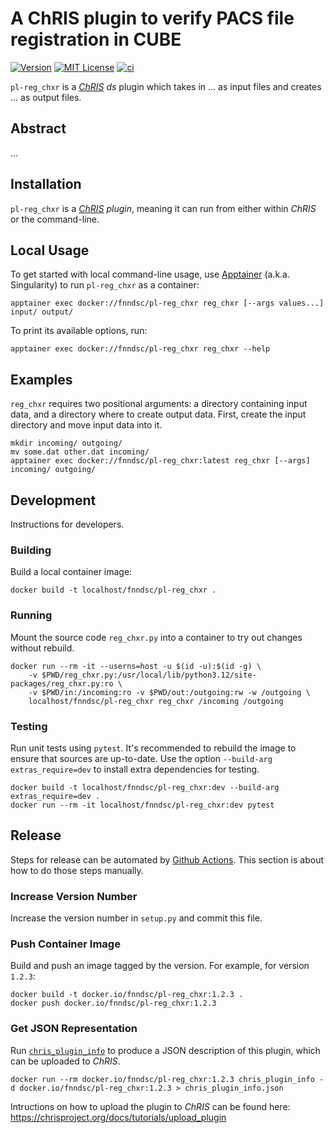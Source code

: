 # A ChRIS plugin to verify PACS file registration in CUBE

[![Version](https://img.shields.io/docker/v/fnndsc/pl-reg_chxr?sort=semver)](https://hub.docker.com/r/fnndsc/pl-reg_chxr)
[![MIT License](https://img.shields.io/github/license/fnndsc/pl-reg_chxr)](https://github.com/FNNDSC/pl-reg_chxr/blob/main/LICENSE)
[![ci](https://github.com/FNNDSC/pl-reg_chxr/actions/workflows/ci.yml/badge.svg)](https://github.com/FNNDSC/pl-reg_chxr/actions/workflows/ci.yml)

`pl-reg_chxr` is a [_ChRIS_](https://chrisproject.org/)
_ds_ plugin which takes in ...  as input files and
creates ... as output files.

## Abstract

...

## Installation

`pl-reg_chxr` is a _[ChRIS](https://chrisproject.org/) plugin_, meaning it can
run from either within _ChRIS_ or the command-line.

## Local Usage

To get started with local command-line usage, use [Apptainer](https://apptainer.org/)
(a.k.a. Singularity) to run `pl-reg_chxr` as a container:

```shell
apptainer exec docker://fnndsc/pl-reg_chxr reg_chxr [--args values...] input/ output/
```

To print its available options, run:

```shell
apptainer exec docker://fnndsc/pl-reg_chxr reg_chxr --help
```

## Examples

`reg_chxr` requires two positional arguments: a directory containing
input data, and a directory where to create output data.
First, create the input directory and move input data into it.

```shell
mkdir incoming/ outgoing/
mv some.dat other.dat incoming/
apptainer exec docker://fnndsc/pl-reg_chxr:latest reg_chxr [--args] incoming/ outgoing/
```

## Development

Instructions for developers.

### Building

Build a local container image:

```shell
docker build -t localhost/fnndsc/pl-reg_chxr .
```

### Running

Mount the source code `reg_chxr.py` into a container to try out changes without rebuild.

```shell
docker run --rm -it --userns=host -u $(id -u):$(id -g) \
    -v $PWD/reg_chxr.py:/usr/local/lib/python3.12/site-packages/reg_chxr.py:ro \
    -v $PWD/in:/incoming:ro -v $PWD/out:/outgoing:rw -w /outgoing \
    localhost/fnndsc/pl-reg_chxr reg_chxr /incoming /outgoing
```

### Testing

Run unit tests using `pytest`.
It's recommended to rebuild the image to ensure that sources are up-to-date.
Use the option `--build-arg extras_require=dev` to install extra dependencies for testing.

```shell
docker build -t localhost/fnndsc/pl-reg_chxr:dev --build-arg extras_require=dev .
docker run --rm -it localhost/fnndsc/pl-reg_chxr:dev pytest
```

## Release

Steps for release can be automated by [Github Actions](.github/workflows/ci.yml).
This section is about how to do those steps manually.

### Increase Version Number

Increase the version number in `setup.py` and commit this file.

### Push Container Image

Build and push an image tagged by the version. For example, for version `1.2.3`:

```
docker build -t docker.io/fnndsc/pl-reg_chxr:1.2.3 .
docker push docker.io/fnndsc/pl-reg_chxr:1.2.3
```

### Get JSON Representation

Run [`chris_plugin_info`](https://github.com/FNNDSC/chris_plugin#usage)
to produce a JSON description of this plugin, which can be uploaded to _ChRIS_.

```shell
docker run --rm docker.io/fnndsc/pl-reg_chxr:1.2.3 chris_plugin_info -d docker.io/fnndsc/pl-reg_chxr:1.2.3 > chris_plugin_info.json
```

Intructions on how to upload the plugin to _ChRIS_ can be found here:
https://chrisproject.org/docs/tutorials/upload_plugin

